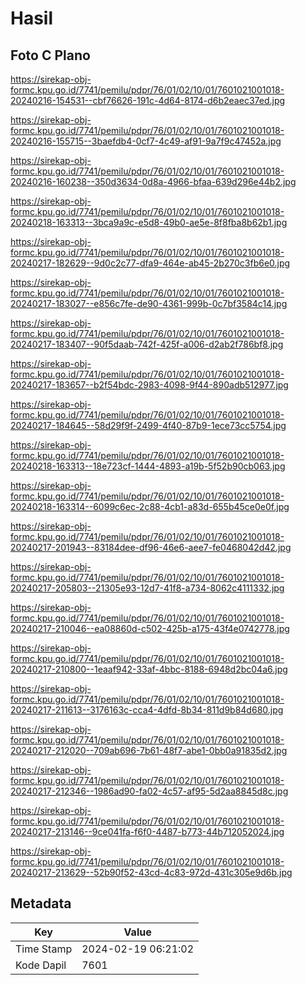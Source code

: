 # Hasil

## Foto C Plano

https://sirekap-obj-formc.kpu.go.id/7741/pemilu/pdpr/76/01/02/10/01/7601021001018-20240216-154531--cbf76626-191c-4d64-8174-d6b2eaec37ed.jpg

https://sirekap-obj-formc.kpu.go.id/7741/pemilu/pdpr/76/01/02/10/01/7601021001018-20240216-155715--3baefdb4-0cf7-4c49-af91-9a7f9c47452a.jpg

https://sirekap-obj-formc.kpu.go.id/7741/pemilu/pdpr/76/01/02/10/01/7601021001018-20240216-160238--350d3634-0d8a-4966-bfaa-639d296e44b2.jpg

https://sirekap-obj-formc.kpu.go.id/7741/pemilu/pdpr/76/01/02/10/01/7601021001018-20240218-163313--3bca9a9c-e5d8-49b0-ae5e-8f8fba8b62b1.jpg

https://sirekap-obj-formc.kpu.go.id/7741/pemilu/pdpr/76/01/02/10/01/7601021001018-20240217-182629--9d0c2c77-dfa9-464e-ab45-2b270c3fb6e0.jpg

https://sirekap-obj-formc.kpu.go.id/7741/pemilu/pdpr/76/01/02/10/01/7601021001018-20240217-183027--e856c7fe-de90-4361-999b-0c7bf3584c14.jpg

https://sirekap-obj-formc.kpu.go.id/7741/pemilu/pdpr/76/01/02/10/01/7601021001018-20240217-183407--90f5daab-742f-425f-a006-d2ab2f786bf8.jpg

https://sirekap-obj-formc.kpu.go.id/7741/pemilu/pdpr/76/01/02/10/01/7601021001018-20240217-183657--b2f54bdc-2983-4098-9f44-890adb512977.jpg

https://sirekap-obj-formc.kpu.go.id/7741/pemilu/pdpr/76/01/02/10/01/7601021001018-20240217-184645--58d29f9f-2499-4f40-87b9-1ece73cc5754.jpg

https://sirekap-obj-formc.kpu.go.id/7741/pemilu/pdpr/76/01/02/10/01/7601021001018-20240218-163313--18e723cf-1444-4893-a19b-5f52b90cb063.jpg

https://sirekap-obj-formc.kpu.go.id/7741/pemilu/pdpr/76/01/02/10/01/7601021001018-20240218-163314--6099c6ec-2c88-4cb1-a83d-655b45ce0e0f.jpg

https://sirekap-obj-formc.kpu.go.id/7741/pemilu/pdpr/76/01/02/10/01/7601021001018-20240217-201943--83184dee-df96-46e6-aee7-fe0468042d42.jpg

https://sirekap-obj-formc.kpu.go.id/7741/pemilu/pdpr/76/01/02/10/01/7601021001018-20240217-205803--21305e93-12d7-41f8-a734-8062c4111332.jpg

https://sirekap-obj-formc.kpu.go.id/7741/pemilu/pdpr/76/01/02/10/01/7601021001018-20240217-210046--ea08860d-c502-425b-a175-43f4e0742778.jpg

https://sirekap-obj-formc.kpu.go.id/7741/pemilu/pdpr/76/01/02/10/01/7601021001018-20240217-210800--1eaaf942-33af-4bbc-8188-6948d2bc04a6.jpg

https://sirekap-obj-formc.kpu.go.id/7741/pemilu/pdpr/76/01/02/10/01/7601021001018-20240217-211613--3176163c-cca4-4dfd-8b34-811d9b84d680.jpg

https://sirekap-obj-formc.kpu.go.id/7741/pemilu/pdpr/76/01/02/10/01/7601021001018-20240217-212020--709ab696-7b61-48f7-abe1-0bb0a91835d2.jpg

https://sirekap-obj-formc.kpu.go.id/7741/pemilu/pdpr/76/01/02/10/01/7601021001018-20240217-212346--1986ad90-fa02-4c57-af95-5d2aa8845d8c.jpg

https://sirekap-obj-formc.kpu.go.id/7741/pemilu/pdpr/76/01/02/10/01/7601021001018-20240217-213146--9ce041fa-f6f0-4487-b773-44b712052024.jpg

https://sirekap-obj-formc.kpu.go.id/7741/pemilu/pdpr/76/01/02/10/01/7601021001018-20240217-213629--52b90f52-43cd-4c83-972d-431c305e9d6b.jpg


## Metadata

| Key        | Value               |
| ---------- | ------------------- |
| Time Stamp | 2024-02-19 06:21:02 |
| Kode Dapil | 7601                |



